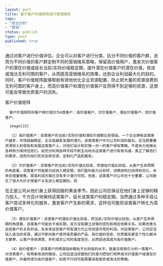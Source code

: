 ```yaml
--- 
layout: post
title: 基于客户价值矩阵进行营销维系
tags: 
- "商业分析"
- "营销"
status: publish
type: post
published: true
---
```

通过对客户进行价值评估，企业可以对客户进行分类，区分不同价值的客户群，进而为不同价值的客户群定制不同的营销维系策略，保留高价值用户，激发次价值客户的潜在价值或延长当前/实际价值稳定期，提升潜在价值客户的潜在价值，改进或淘汰无利可图的客户，从而提高营销维系的效果，达到企业利润最大化的目的。同时，客户价值矩阵能够帮助有效地优化企业资源配置，防止把大量的资源浪费到无利可图的客户身上，而高价值客户和潜在价值客户反而得不到足够的资源，这很可能会导致优质客户的流失。

客户价值矩阵

      客户价值矩阵将客户按价值分为4类客户：高价值客户、次价值客户、潜在价值客户、低价值客户。

      image[22]      

      （1）高价值客户：该类客户的当前/实际价值和潜在价值都比较很高。一个企业拥有这类客户越多，市场就越稳定，企业就越有发展的潜力。该类类客户作为公司利润的基石，应当把重要资源投入到保有和发展这类客户上，对他们设计和实施一对一的客户保有策略，不遗余力地做出各种努力保持住他们。如充分利用各种手段不断主动地与这类客户进行有效沟通，真正了解他们的需求，进而为他们优先安排货源、定制化产品和服务。

      （2）次价值客户：该类客户的当前/实际价值比较高，而潜在价值比较低。从客户生命周期的角度看，该类客户可能是已经进入稳定期，他们盈利能力比较好，消费结构已经得到优化，未来在增量销售、提高利润方面已没有多少潜力可挖。但是，这类客户对公司也十分重要，公司是花了很大代价才使客户关系进入稳定期的，现 
在正是公司从他们身上获得回报的黄金季节。因此公司应保证在他们身上足够的精力投入，千方百计地保持这类客户，延长该类客户的稳定期。当然通过多种手段让客户尝试多样化的服务，激发客户产生新的需求，这样也可能将该类客户转化为高价值客户。

      （3）潜在价值客户：该类客户的潜在价值比较高，而当前/实际价值比较低。从客户生命周期的角度看，该类客户可能处于成长期，双方没有建立足够的信任和相互依赖关系。如果改善与这些客户的关系的话，在未来这些客户将有潜力为公司创造可观的利润。对这类客户，公司应当投入适当的资源，通过不断向客户提供高质量的产品、有价值的信息、优质服务甚至个性化解决方案等，让客户持续满意，并形成对公司的高度信任，从而促进其成为高价值客户。

      （4）低价值客户：该类客户的两类指标都处于比较低的水平，是最没有吸引力的一类客户，对该类客户，有两条改进的路径，公司应适当挖掘他们的潜力把他们培养成次价值客户或潜在价值客户，并最终成为高价值客户，如若不行则可能需要采取放弃或淘汰的策略。
